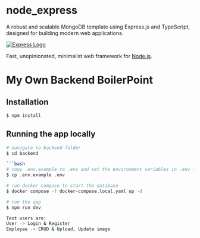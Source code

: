 # node_express
A robust and scalable MongoDB template using Express.js and TypeScript, designed for building modern web applications.

[![Express Logo](https://i.cloudup.com/zfY6lL7eFa-3000x3000.png)](http://expressjs.com/)

Fast, unopinionated, minimalist web framework for [Node.js](http://nodejs.org).

# My Own Backend BoilerPoint

## Installation

```bash
$ npm install
```

## Running the app locally
```bash
# navigate to backend folder
$ cd backend

```bash
# copy .env.example to .env and set the environment variables in .env file
$ cp .env.example .env

# run docker compose to start the database
$ docker compose -f docker-compose.local.yaml up -d

# run the app
$ npm run dev

Test users are:
User -> Login & Register
Employee -> CRUD & Upload, Update image
